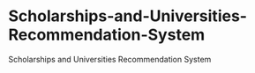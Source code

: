 # Scholarships-and-Universities-Recommendation-System
Scholarships and Universities Recommendation System
